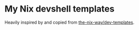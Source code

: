 # My Nix devshell templates

Heavily inspired by and copied from
[the-nix-way/dev-templates](https://github.com/the-nix-way/dev-templates).
